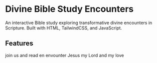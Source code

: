 # Divine Bible Study Encounters

An interactive Bible study exploring transformative divine encounters in Scripture. Built with HTML, TailwindCSS, and JavaScript.

## Features

join us and read en envounter Jesus my Lord and my love
